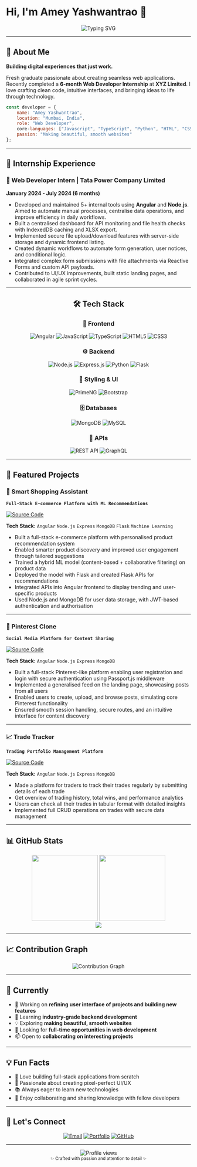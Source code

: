 # Hi, I'm Amey Yashwantrao 👋

<div align="center">
  <img src="https://readme-typing-svg.herokuapp.com?font=SF+Pro+Display&size=24&duration=3000&pause=1000&color=007AFF&center=true&vCenter=true&width=600&lines=Web+Developer;Full+Stack+Enthusiast;Problem+Solver" alt="Typing SVG" />
</div>

---

## 🎯 About Me

**Building digital experiences that just work.**

Fresh graduate passionate about creating seamless web applications. Recently completed a **6-month Web Developer Internship** at **XYZ Limited**. I love crafting clean code, intuitive interfaces, and bringing ideas to life through technology.

```javascript
const developer = {
    name: "Amey Yashwantrao",
    location: "Mumbai, India",
    role: "Web Developer",
    core-languages: ["Javascript", "TypeScript", "Python", "HTML", "CSS"],
    passion: "Making beautiful, smooth websites"
};
```

---

## 💼 Internship Experience

### 🚀 Web Developer Intern | Tata Power Company Limited
**January 2024 - July 2024 (6 months)**

- Developed and maintained 5+ internal tools using **Angular** and **Node.js**. Aimed to automate manual processes, centralise data operations, and improve efficiency in daily workflows.
- Built a centralised dashboard for API monitoring and file health checks with IndexedDB caching and XLSX export.
- Implemented secure file upload/download features with server-side storage and dynamic frontend listing.
- Created dynamic workflows to automate form generation, user notices, and conditional logic.
- Integrated complex form submissions with file attachments via Reactive Forms and custom API payloads.
- Contributed to UI/UX improvements, built static landing pages, and collaborated in agile sprint cycles.
  
---

<div align="center">

## 🛠️ Tech Stack

### 🎨 Frontend
![Angular](https://img.shields.io/badge/Angular-DD0031?style=for-the-badge&logo=angular&logoColor=white)
![JavaScript](https://img.shields.io/badge/JavaScript-F7DF1E?style=for-the-badge&logo=javascript&logoColor=black)
![TypeScript](https://img.shields.io/badge/TypeScript-007ACC?style=for-the-badge&logo=typescript&logoColor=white)
![HTML5](https://img.shields.io/badge/HTML5-E34F26?style=for-the-badge&logo=html5&logoColor=white)
![CSS3](https://img.shields.io/badge/CSS3-1572B6?style=for-the-badge&logo=css3&logoColor=white)

### ⚙️ Backend
![Node.js](https://img.shields.io/badge/Node.js-43853D?style=for-the-badge&logo=node.js&logoColor=white)
![Express.js](https://img.shields.io/badge/Express.js-404D59?style=for-the-badge&logo=express&logoColor=white)
![Python](https://img.shields.io/badge/Python-3776AB?style=for-the-badge&logo=python&logoColor=white)
![Flask](https://img.shields.io/badge/Flask-000000?style=for-the-badge&logo=flask&logoColor=white)

### 🎨 Styling & UI
![PrimeNG](https://img.shields.io/badge/PrimeNG-DD0031?style=for-the-badge&logo=angular&logoColor=white)
![Bootstrap](https://img.shields.io/badge/Bootstrap-563D7C?style=for-the-badge&logo=bootstrap&logoColor=white)

### 🗄️ Databases
![MongoDB](https://img.shields.io/badge/MongoDB-4EA94B?style=for-the-badge&logo=mongodb&logoColor=white)
![MySQL](https://img.shields.io/badge/MySQL-00000F?style=for-the-badge&logo=mysql&logoColor=white)

### 🔗 APIs
![REST API](https://img.shields.io/badge/REST-02569B?style=for-the-badge&logo=rest&logoColor=white)
![GraphQL](https://img.shields.io/badge/GraphQL-E10098?style=for-the-badge&logo=graphql&logoColor=white)

</div>

---

## 🚀 Featured Projects

### 🛒 Smart Shopping Assistant
**`Full-Stack E-commerce Platform with ML Recommendations`**

[![Source Code](https://img.shields.io/badge/⚡_Source_Code-00D4FF?style=for-the-badge&labelColor=000000)](GITHUB_REPO_LINK)

**Tech Stack:** `Angular` `Node.js` `Express` `MongoDB` `Flask` `Machine Learning`

- Built a full-stack e-commerce platform with personalised product recommendation system
- Enabled smarter product discovery and improved user engagement through tailored suggestions
- Trained a hybrid ML model (content-based + collaborative filtering) on product data
- Deployed the model with Flask and created Flask APIs for recommendations
- Integrated APIs into Angular frontend to display trending and user-specific products
- Used Node.js and MongoDB for user data storage, with JWT-based authentication and authorisation

---

### 📌 Pinterest Clone
**`Social Media Platform for Content Sharing`**

[![Source Code](https://img.shields.io/badge/⚡_Source_Code-00D4FF?style=for-the-badge&labelColor=000000)](GITHUB_REPO_LINK)

**Tech Stack:** `Angular` `Node.js` `Express` `MongoDB`

- Built a full-stack Pinterest-like platform enabling user registration and login with secure authentication using Passport.js middleware
- Implemented a generalised feed on the landing page, showcasing posts from all users
- Enabled users to create, upload, and browse posts, simulating core Pinterest functionality
- Ensured smooth session handling, secure routes, and an intuitive interface for content discovery

---

### 📈 Trade Tracker
**`Trading Portfolio Management Platform`**

[![Source Code](https://img.shields.io/badge/⚡_Source_Code-00D4FF?style=for-the-badge&labelColor=000000)](GITHUB_REPO_LINK)

**Tech Stack:** `Angular` `Node.js` `Express` `MongoDB`

- Made a platform for traders to track their trades regularly by submitting details of each trade
- Get overview of trading history, total wins, and performance analytics
- Users can check all their trades in tabular format with detailed insights
- Implemented full CRUD operations on trades with secure data management

---

## 📊 GitHub Stats

<div align="center">
  <img height="180em" src="https://github-readme-stats.vercel.app/api?username=amey301&show_icons=true&theme=minimal&hide_border=true&count_private=true&bg_color=ffffff&title_color=000000&text_color=333333&icon_color=007AFF"/>
  <img height="180em" src="https://github-readme-stats.vercel.app/api/top-langs/?username=amey301&layout=compact&theme=minimal&hide_border=true&bg_color=ffffff&title_color=000000&text_color=333333"/>
</div>

<div align="center">
  <img src="https://github-readme-streak-stats.herokuapp.com/?user=YOUR_GITHUB_USERNAME&theme=minimal&hide_border=true&background=ffffff&ring=007AFF&fire=007AFF&currStreakLabel=000000&sideLabels=000000&currStreakNum=000000&sideNums=000000&dates=333333"/>
</div>

---

## 📈 Contribution Graph

<div align="center">
  <img src="https://github-readme-activity-graph.vercel.app/graph?username=amey301&bg_color=ffffff&color=333333&line=007AFF&point=007AFF&area=true&hide_border=true" alt="Contribution Graph" />
</div>

---

## 🌟 Currently

- 🔭 Working on **refining user interface of projects and building new features**
- 🌱 Learning **industry-grade backend development**
- 💡 Exploring **making beautiful, smooth websites**
- 🎯 Looking for **full-time opportunities in web development**
- 📫 Open to **collaborating on interesting projects**

---

## 💡 Fun Facts

- 🚀 Love building full-stack applications from scratch
- 🎨 Passionate about creating pixel-perfect UI/UX
- 📚 Always eager to learn new technologies
- 🤝 Enjoy collaborating and sharing knowledge with fellow developers

---

## 💬 Let's Connect

<div align="center">

[![Email](https://img.shields.io/badge/Email-007AFF?style=for-the-badge&logo=mail.ru&logoColor=white)](mailto:yashwantraoamey099@gmail.com)
[![Portfolio](https://img.shields.io/badge/Portfolio-000000?style=for-the-badge&logo=safari&logoColor=white)](https://www.ameyyashwantrao-verce-app.com)
[![GitHub](https://img.shields.io/badge/GitHub-100000?style=for-the-badge&logo=github&logoColor=white)](https://github.com/amey301)

</div>

---

<div align="center">
  <img src="https://komarev.com/ghpvc/?username=YOUR_GITHUB_USERNAME&color=007AFF&style=flat-square&label=Profile+Views" alt="Profile views" />
</div>

<div align="center">
  <sub>✨ Crafted with passion and attention to detail ✨</sub>
</div>
